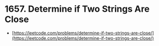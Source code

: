 # 1657. Determine if Two Strings Are Close

- [https://leetcode.com/problems/determine-if-two-strings-are-close/](https://leetcode.com/problems/determine-if-two-strings-are-close/)
